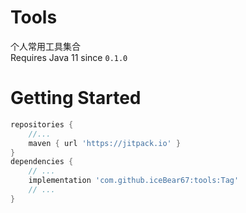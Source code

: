 # Tools
个人常用工具集合  
Requires Java 11 since `0.1.0`

# Getting Started
```groovy
repositories {
    //...
    maven { url 'https://jitpack.io' }
}
dependencies {
    // ...
    implementation 'com.github.iceBear67:tools:Tag'
    // ...
}
```
